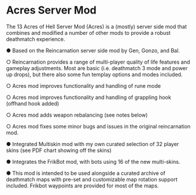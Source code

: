 # Acres Server Mod

The 13 Acres of Hell Server Mod (Acres) is a (mostly) server side mod that combines and modified a number of other mods to provide a robust deathmatch experience. 

 

●     Based on the Reincarnation server side mod by Gen, Gonzo, and Bal.

○     Reincarnation provides a range of multi-player quality of life features and gameplay adjustments.  Most are basic (i.e. deathmatch 3 mode and power up drops), but there also some fun templay options and modes included.

○     Acres mod improves functionality and handling of rune mode

○     Acres mod improves functionality and handling of grappling hook (offhand hook added)

○     Acres mod adds weapon rebalancing (see notes below)

○     Acres mod fixes some minor bugs and issues in the original reincarnation mod.

●     Integrated Multiskin mod with my own curated selection of 32 player skins (see PDF chart showing off the skins)

●     Integrates the FrikBot mod, with bots using 16 of the new multi-skins.

●     This mod is intended to be used alongside a curated archive of deathmatch maps with pre-set and customizable map rotation support included. Frikbot waypoints are provided for most of the maps.

 